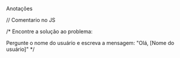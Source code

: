 Anotações

// Comentario no JS

/* 
  Encontre a solução ao problema:

  Pergunte o nome do usuário e escreva a mensagem:
  "Olá, [Nome do usuário]"
*/
